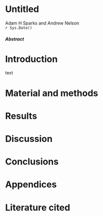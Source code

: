 # Untitled
Adam H Sparks and Andrew Nelson  
`r Sys.Date()`  


##### Abstract

# Introduction 

text

# Material and methods 

# Results 

# Discussion 

# Conclusions 

# Appendices 

# Literature cited
